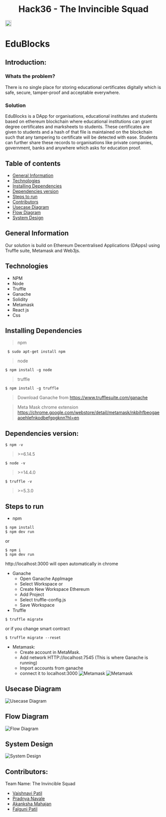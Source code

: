 <h1 align="center">Hack36 - The Invincible Squad </h1>
<p align="center">
</p>

<a href="https://hack36.com"> <img src="http://bit.ly/BuiltAtHack36" height=20px> </a>

# EduBlocks

## Introduction:
### Whats the problem?

There is no single place for storing educational certificates digitally which is safe, secure, tamper-proof and acceptable everywhere.
### Solution

EduBlocks is a DApp for organisations, educational institutes and students based on ethereum blockchain where educational institutions can grant degree certificates and marksheets to students. These certificates are given to students and a hash of that file is maintained on the blockchain such that any tampering to certificate will be detected with ease. Students can further share these records to organisations like private companies, government, banks and anywhere which asks for education proof.


## Table of contents
* [General Information](#general-information)
* [Technologies](#technologies)
* [Installing Dependencies](#installing-dependencies)
* [Dependencies version](#dependencies-version)
* [Steps to run](#steps-to-run)
* [Contributors](#contributors)
* [Usecase Diagram](#usecase-diagram)
* [Flow Diagram](#flow-diagram)
* [System Design](#system-design)

## General Information

Our solution is build on Ethereum Decentralised Applications (DApps) using Truffle suite, Metamask and Web3js.

## Technologies
* NPM
* Node
* Truffle
* Ganache
* Solidity
* Metamask
* React js
* Css

## Installing Dependencies

> npm
```
 $ sudo apt-get install npm
```
> node
```
$ npm install -g node
```
> truffle
```
$ npm install -g truffle
```
> Download Ganache from https://www.trufflesuite.com/ganache

> Meta Mask chrome extension https://chrome.google.com/webstore/detail/metamask/nkbihfbeogaeaoehlefnkodbefgpgknn?hl=en

## Dependencies version:
```
$ npm -v 
```
> \>=6.14.5
```
$ node -v 
```
> \>=14.4.0
```
$ truffle -v
```
> \>=5.3.0

## Steps to run
* npm
```
$ npm install
$ npm dev run
```
or
```
$ npm i
$ npm dev run
```
http://localhost:3000 will open automatically in chrome
* Ganache
	* Open Ganache AppImage
	* Select Workspace
	or
  * Create New Workspace Ethereum
  * Add Project
  * Select truffle-config.js
  * Save Workspace
* Truffle
```
$ truffle migrate
```
or if you change smart contract
```
$ truffle migrate --reset
```
* Metamask:
  * Create account in MetaMask.
  * Add network HTTP://localhost:7545 (This is where Ganache is running)
  * Import accounts from ganache
  * connect it to localhost:3000
  ![Metamask](https://github.com/vaishnavipatil555/EduBlocks/blob/main/images/Metamask%20account%20configuration.png)
  ![Metamask](https://github.com/vaishnavipatil555/EduBlocks/blob/main/images/Metamask%20accounts%20connection.png)

## Usecase Diagram

 ![Usecase Diagram](https://github.com/vaishnavipatil555/EduBlocks/blob/main/images/Diagrams/Usecase_Diagram_EduBlocks.png)

## Flow Diagram

 ![Flow Diagram](https://github.com/vaishnavipatil555/EduBlocks/blob/main/images/Diagrams/Flow_Diagram_EduBlocks.png)

## System Design

 ![System Design](https://github.com/vaishnavipatil555/EduBlocks/blob/main/images/Diagrams/System_Design_EduBlocks.png)

## Contributors:

Team Name: The Invincible Squad

* [Vaishnavi Patil](https://github.com/vaishnavipatil555)
* [Pradnya Navale](https://github.com/pradnyanavale200)
* [Akanksha Mahajan](https://github.com/akankshamahajan99)
* [Falguni Patil](https://github.com/Falguni99)
